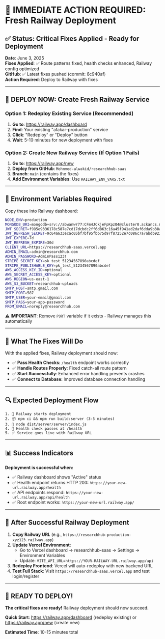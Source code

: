 # 🚀 IMMEDIATE ACTION REQUIRED: Fresh Railway Deployment

## ✅ Status: Critical Fixes Applied - Ready for Deployment

**Date**: June 3, 2025  
**Fixes Applied**: ✅ Route patterns fixed, health checks enhanced, Railway config optimized  
**GitHub**: ✅ Latest fixes pushed (commit: 6c940af)  
**Action Required**: Deploy to Railway with fixes  

---

## 🚂 DEPLOY NOW: Create Fresh Railway Service

### Option 1: Redeploy Existing Service (Recommended)
1. **Go to**: https://railway.app/dashboard
2. **Find**: Your existing "afakar-production" service
3. **Click**: "Redeploy" or "Deploy" button
4. **Wait**: 5-10 minutes for new deployment with fixes

### Option 2: Create New Railway Service (If Option 1 Fails)
1. **Go to**: https://railway.app/new
2. **Deploy from GitHub**: `Mohmmed-alwakid/researchhub-saas`
3. **Branch**: `main` (contains the fixes)
4. **Add Environment Variables**: Use `RAILWAY_ENV_VARS.txt`

---

## 🔧 Environment Variables Required

Copy these into Railway dashboard:

```bash
NODE_ENV=production
MONGODB_URI=mongodb+srv://abwanwr77:CFm4JCkjeFpKpzO4@cluster0.ackancs.mongodb.net/?retryWrites=true&w=majority&appName=Cluster0
JWT_SECRET=f985e9336178c587e7cd17dcbdc2ff6d863c16a45f941ad2daf6dda9b38a54ea5984515fba438420abade63aef243fe2090cd3a0aa19ce37a0f6c955ba11ef004
JWT_REFRESH_SECRET=9c64a633ecac05bf7bf95fbb75d97f87252e7c086c7a7abdb9231fb30362adecf599d5307861c380749166beb221a0e71182a4fa93e0a429513370980d43c79e03
JWT_EXPIRE=7d
JWT_REFRESH_EXPIRE=30d
CLIENT_URL=https://researchhub-saas.vercel.app
ADMIN_EMAIL=admin@researchhub.com
ADMIN_PASSWORD=AdminPass123!
STRIPE_SECRET_KEY=sk_test_51234567890abcdef
STRIPE_PUBLISHABLE_KEY=pk_test_51234567890abcdef
AWS_ACCESS_KEY_ID=optional
AWS_SECRET_ACCESS_KEY=optional
AWS_REGION=us-east-1
AWS_S3_BUCKET=researchhub-uploads
SMTP_HOST=smtp.gmail.com
SMTP_PORT=587
SMTP_USER=your-email@gmail.com
SMTP_PASS=your-app-password
FROM_EMAIL=noreply@researchhub.com
```

**⚠️ IMPORTANT**: Remove `PORT` variable if it exists - Railway manages this automatically

---

## 🎯 What The Fixes Will Do

With the applied fixes, Railway deployment should now:
- ✅ **Pass Health Checks**: `/health` endpoint works correctly
- ✅ **Handle Routes Properly**: Fixed catch-all route pattern
- ✅ **Start Successfully**: Enhanced error handling prevents crashes
- ✅ **Connect to Database**: Improved database connection handling

---

## 🔍 Expected Deployment Flow

```
1. 🔄 Railway starts deployment
2. 📦 npm ci && npm run build:server (3-5 minutes)
3. 🚀 node dist/server/server/index.js
4. 🏥 Health check passes at /health
5. ✅ Service goes live with Railway URL
```

---

## 📊 Success Indicators

**Deployment is successful when:**
- ✅ Railway dashboard shows "Active" status
- ✅ Health endpoint returns HTTP 200: `https://your-new-url.railway.app/health`
- ✅ API endpoints respond: `https://your-new-url.railway.app/api/health`
- ✅ Root endpoint works: `https://your-new-url.railway.app/`

---

## 🔄 After Successful Railway Deployment

1. **Copy Railway URL** (e.g., `https://researchhub-production-xyz123.railway.app`)
2. **Update Vercel Environment**: 
   - Go to Vercel dashboard → researchhub-saas → Settings → Environment Variables
   - Update: `VITE_API_URL=https://YOUR-RAILWAY-URL.railway.app/api`
3. **Redeploy Frontend**: Vercel will auto-redeploy with new backend URL
4. **Test Full Stack**: Visit `https://researchhub-saas.vercel.app` and test login/register

---

## 🚀 READY TO DEPLOY!

**The critical fixes are ready!** Railway deployment should now succeed.

**Quick Start**: https://railway.app/dashboard (redeploy existing) or https://railway.app/new (create new)

**Estimated Time**: 10-15 minutes total
